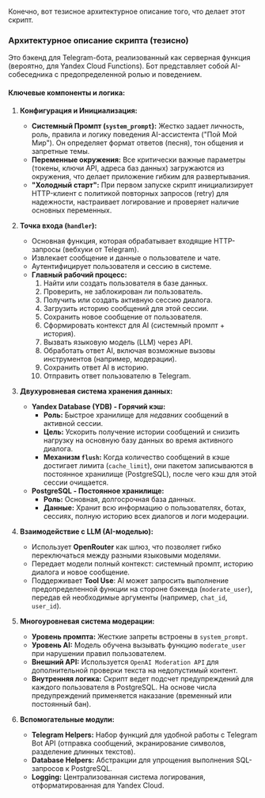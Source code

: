 Конечно, вот тезисное архитектурное описание того, что делает этот скрипт.

### Архитектурное описание скрипта (тезисно)

Это бэкенд для Telegram-бота, реализованный как серверная функция (вероятно, для Yandex Cloud Functions). Бот представляет собой AI-собеседника с предопределенной ролью и поведением.

#### Ключевые компоненты и логика:

1.  **Конфигурация и Инициализация:**
    * **Системный Промпт (`system_prompt`):** Жестко задает личность, роль, правила и логику поведения AI-ассистента ("Пой Мой Мир"). Он определяет формат ответов (песня), тон общения и запретные темы.
    * **Переменные окружения:** Все критически важные параметры (токены, ключи API, адреса баз данных) загружаются из окружения, что делает приложение гибким для развертывания.
    * **"Холодный старт":** При первом запуске скрипт инициализирует HTTP-клиент с политикой повторных запросов (retry) для надежности, настраивает логирование и проверяет наличие основных переменных.

2.  **Точка входа (`handler`):**
    * Основная функция, которая обрабатывает входящие HTTP-запросы (вебхуки от Telegram).
    * Извлекает сообщение и данные о пользователе и чате.
    * Аутентифицирует пользователя и сессию в системе.
    * **Главный рабочий процесс:**
        1.  Найти или создать пользователя в базе данных.
        2.  Проверить, не заблокирован ли пользователь.
        3.  Получить или создать активную сессию диалога.
        4.  Загрузить историю сообщений для этой сессии.
        5.  Сохранить новое сообщение от пользователя.
        6.  Сформировать контекст для AI (системный промпт + история).
        7.  Вызвать языковую модель (LLM) через API.
        8.  Обработать ответ AI, включая возможные вызовы инструментов (например, модерации).
        9.  Сохранить ответ AI в историю.
        10. Отправить ответ пользователю в Telegram.

3.  **Двухуровневая система хранения данных:**
    * **Yandex Database (YDB) - Горячий кэш:**
        * **Роль:** Быстрое хранилище для *недавних* сообщений в активной сессии.
        * **Цель:** Ускорить получение истории сообщений и снизить нагрузку на основную базу данных во время активного диалога.
        * **Механизм `flush`:** Когда количество сообщений в кэше достигает лимита (`cache_limit`), они пакетом записываются в постоянное хранилище (PostgreSQL), после чего кэш для этой сессии очищается.
    * **PostgreSQL - Постоянное хранилище:**
        * **Роль:** Основная, долгосрочная база данных.
        * **Данные:** Хранит всю информацию о пользователях, ботах, сессиях, полную историю всех диалогов и логи модерации.

4.  **Взаимодействие с LLM (AI-моделью):**
    * Использует **OpenRouter** как шлюз, что позволяет гибко переключаться между разными языковыми моделями.
    * Передает модели полный контекст: системный промпт, историю диалога и новое сообщение.
    * Поддерживает **Tool Use**: AI может запросить выполнение предопределенной функции на стороне бэкенда (`moderate_user`), передав ей необходимые аргументы (например, `chat_id`, `user_id`).

5.  **Многоуровневая система модерации:**
    * **Уровень промпта:** Жесткие запреты встроены в `system_prompt`.
    * **Уровень AI:** Модель обучена вызывать функцию `moderate_user` при нарушении правил пользователем.
    * **Внешний API:** Используется `OpenAI Moderation API` для дополнительной проверки текста на недопустимый контент.
    * **Внутренняя логика:** Скрипт ведет подсчет предупреждений для каждого пользователя в PostgreSQL. На основе числа предупреждений применяется наказание (временный или постоянный бан).

6.  **Вспомогательные модули:**
    * **Telegram Helpers:** Набор функций для удобной работы с Telegram Bot API (отправка сообщений, экранирование символов, разделение длинных текстов).
    * **Database Helpers:** Абстракции для упрощения выполнения SQL-запросов к PostgreSQL.
    * **Logging:** Централизованная система логирования, отформатированная для Yandex Cloud.
